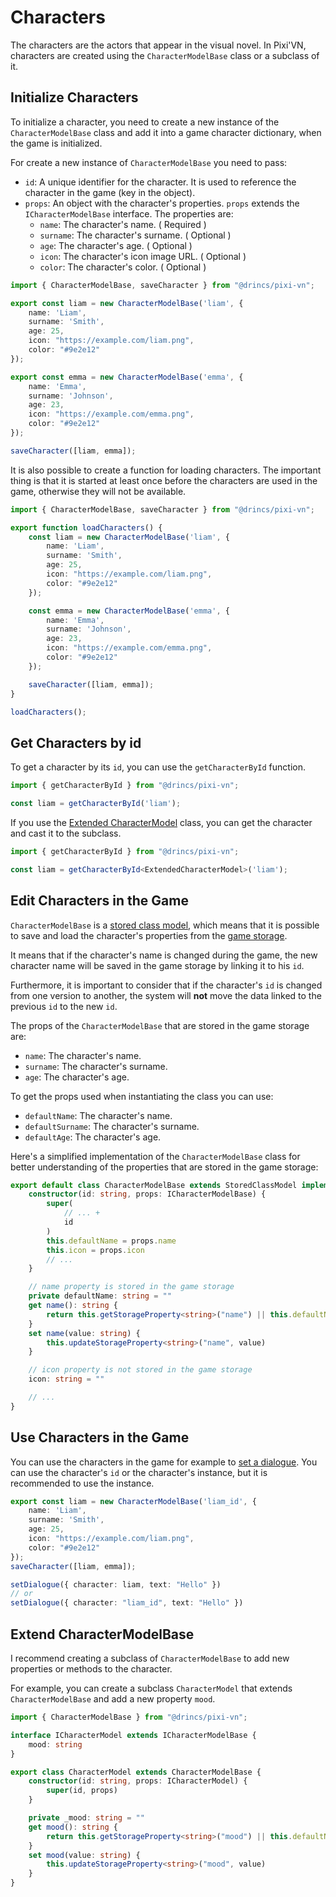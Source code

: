 # Characters

The characters are the actors that appear in the visual novel.
In Pixi'VN, characters are created using the `CharacterModelBase` class or a subclass of it.

## Initialize Characters

To initialize a character, you need to create a new instance of the `CharacterModelBase` class and add it into a game character dictionary, when the game is initialized.

For create a new instance of `CharacterModelBase` you need to pass:

* `id`: A unique identifier for the character. It is used to reference the character in the game (key in the object).
* `props`: An object with the character's properties. `props` extends the `ICharacterModelBase` interface. The properties are:
  * `name`: The character's name. ( Required )
  * `surname`: The character's surname. ( Optional )
  * `age`: The character's age. ( Optional )
  * `icon`: The character's icon image URL. ( Optional )
  * `color`: The character's color. ( Optional )

```typescript
import { CharacterModelBase, saveCharacter } from "@drincs/pixi-vn";

export const liam = new CharacterModelBase('liam', {
    name: 'Liam',
    surname: 'Smith',
    age: 25,
    icon: "https://example.com/liam.png",
    color: "#9e2e12"
});

export const emma = new CharacterModelBase('emma', {
    name: 'Emma',
    surname: 'Johnson',
    age: 23,
    icon: "https://example.com/emma.png",
    color: "#9e2e12"
});

saveCharacter([liam, emma]);
```

It is also possible to create a function for loading characters. The important thing is that it is started at least once before the characters are used in the game, otherwise they will not be available.

```typescript
import { CharacterModelBase, saveCharacter } from "@drincs/pixi-vn";

export function loadCharacters() {
    const liam = new CharacterModelBase('liam', {
        name: 'Liam',
        surname: 'Smith',
        age: 25,
        icon: "https://example.com/liam.png",
        color: "#9e2e12"
    });

    const emma = new CharacterModelBase('emma', {
        name: 'Emma',
        surname: 'Johnson',
        age: 23,
        icon: "https://example.com/emma.png",
        color: "#9e2e12"
    });

    saveCharacter([liam, emma]);
}

loadCharacters();
```

## Get Characters by id

To get a character by its `id`, you can use the `getCharacterById` function.

```typescript
import { getCharacterById } from "@drincs/pixi-vn";

const liam = getCharacterById('liam');
```

If you use the [Extended CharacterModel](#extend-charactermodelbase) class, you can get the character and cast it to the subclass.

```typescript
import { getCharacterById } from "@drincs/pixi-vn";

const liam = getCharacterById<ExtendedCharacterModel>('liam');
```

## Edit Characters in the Game

`CharacterModelBase` is a [stored class model](Stored-Classes), which means that it is possible to save and load the character's properties from the [game storage](Game-Storage).

It means that if the character's name is changed during the game, the new character name will be saved in the game storage by linking it to his `id`.

Furthermore, it is important to consider that if the character's `id` is changed from one version to another, the system will **not** move the data linked to the previous `id` to the new `id`.

The props of the `CharacterModelBase` that are stored in the game storage are:

* `name`: The character's name.
* `surname`: The character's surname.
* `age`: The character's age.

To get the props used when instantiating the class you can use:

* `defaultName`: The character's name.
* `defaultSurname`: The character's surname.
* `defaultAge`: The character's age.

Here's a simplified implementation of the `CharacterModelBase` class for better understanding of the properties that are stored in the game storage:

```typescript
export default class CharacterModelBase extends StoredClassModel implements ICharacterModelBase {
    constructor(id: string, props: ICharacterModelBase) {
        super(
            // ... +
            id
        )
        this.defaultName = props.name
        this.icon = props.icon
        // ...
    }

    // name property is stored in the game storage
    private defaultName: string = ""
    get name(): string {
        return this.getStorageProperty<string>("name") || this.defaultName
    }
    set name(value: string) {
        this.updateStorageProperty<string>("name", value)
    }

    // icon property is not stored in the game storage
    icon: string = ""

    // ...
}
```

## Use Characters in the Game

You can use the characters in the game for example to [set a dialogue](/Dialogues-and-Narration.md#set-a-current-dialogue). You can use the character's `id` or the character's instance, but it is recommended to use the instance.

```typescript
export const liam = new CharacterModelBase('liam_id', {
    name: 'Liam',
    surname: 'Smith',
    age: 25,
    icon: "https://example.com/liam.png",
    color: "#9e2e12"
});
saveCharacter([liam, emma]);

setDialogue({ character: liam, text: "Hello" })
// or
setDialogue({ character: "liam_id", text: "Hello" })
```

## Extend CharacterModelBase

I recommend creating a subclass of `CharacterModelBase` to add new properties or methods to the character.

For example, you can create a subclass `CharacterModel` that extends `CharacterModelBase` and add a new property `mood`.

```typescript
import { CharacterModelBase } from "@drincs/pixi-vn";

interface ICharacterModel extends ICharacterModelBase {
    mood: string
}

export class CharacterModel extends CharacterModelBase {
    constructor(id: string, props: ICharacterModel) {
        super(id, props)
    }

    private _mood: string = ""
    get mood(): string {
        return this.getStorageProperty<string>("mood") || this.defaultName
    }
    set mood(value: string) {
        this.updateStorageProperty<string>("mood", value)
    }
}
```
